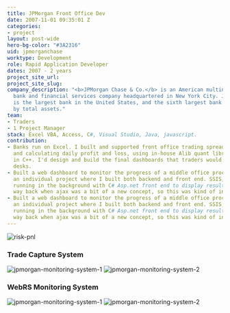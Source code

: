 ```yaml
---
title: JPMorgan Front Office Dev
date: 2007-11-01 09:35:01 Z
categories:
- project
layout: post-wide
hero-bg-color: "#3A2316"
uid: jpmorganchase
worktype: Development
role: Rapid Application Developer
dates: 2007 - 2 years
project_site_url: 
project_site_slug: 
company_description: "<b>JPMorgan Chase & Co.</b> is an American multinational investment
  bank and financial services company headquartered in New York City. JPMorgan Chase
  is the largest bank in the United States, and the sixth largest bank in the world
  by total assets."
team:
- Traders
- 1 Project Manager
stack: Excel VBA, Access, C#, Visual Studio, Java, javascript.
contribution:
- Banks run on Excel. I built and supported front office trading spreadsheets reporting
  and calculating daily profit and loss, using in-house Alib quant libraries all written
  in C++. I'd design and build the final dashboards that traders would use on their
  desks.
- Built a web dashboard to monitor the progress of a middle office process. This was
  an individual project where I built both backend and front end. SSIS, DTS packages
  running in the background with C# Asp.net front end to display results. This was
  way back when ajax was a bit of a new concept, so this was kind of innovative.
- Built a web dashboard to monitor the progress of a middle office process. This was
  an individual project where I built both backend and front end. SSIS, DTS packages
  running in the background with C# Asp.net front end to display results.  This was
  way back when ajax was a bit of a new concept, so this was kind of innovative.
---
```


<div class="showcase">
  <img src="/img/jpmorganchase/riskpnl.jpg" alt="risk-pnl">

  <h3>Trade Capture System</h3>
  <img src="/img/jpmorganchase/webrs1.jpg" alt="jpmorgan-monitoring-system-1">
  <img src="/img/jpmorganchase/webrs2.jpg" alt="jpmorgan-monitoring-system-2">

  <h3>WebRS Monitoring System</h3>
  <img src="/img/jpmorganchase/webrs1.jpg" alt="jpmorgan-monitoring-system-1">
  <img src="/img/jpmorganchase/webrs2.jpg" alt="jpmorgan-monitoring-system-2">
</div>